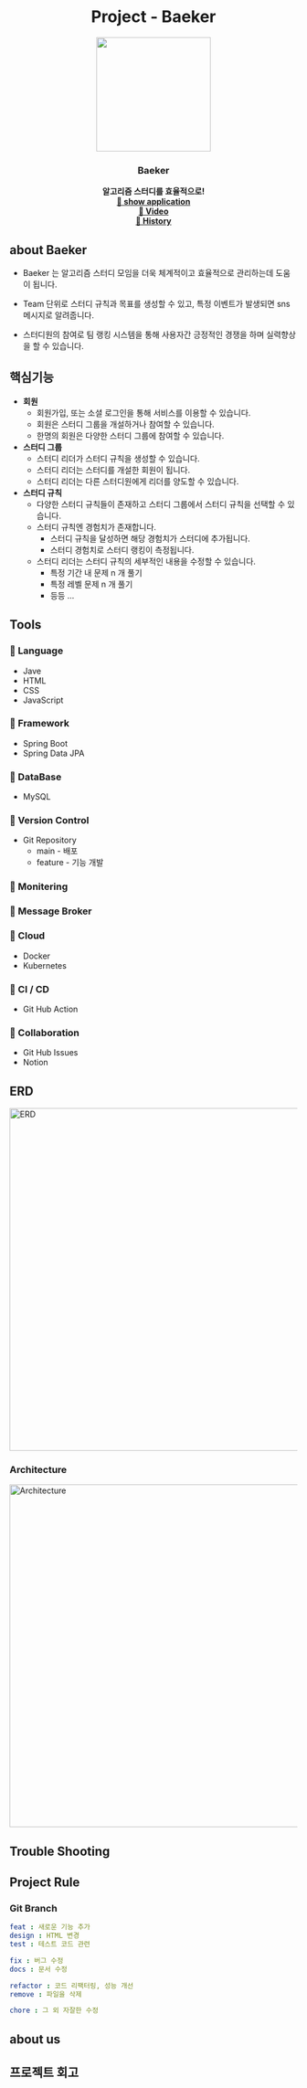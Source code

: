 <h1 align="center">Project - Baeker</h3>
<p align="center">
<img width="200" style="display: block" src="https://user-images.githubusercontent.com/115536240/232476999-c994a379-f374-45c5-a56a-ea225088ba12.png">

<h3 align="center">Baeker</h3>

<div align="center"><b>알고리즘 스터디를 효율적으로!</b></div>

<div align="center"><a href="http://ec2-15-164-211-17.ap-northeast-2.compute.amazonaws.com:8080/"><b>🔗 show application</b></a></div>

<div align="center"><a href="#"><b>🔗 Video</b></a></div>

<div align="center"><a href="https://dear-writer-fba.notion.site/Project-Baeker-190720a8ab574cac9637a1d43d5083c8"><b>🔗  History</b></a></div>

## about Baeker

- Baeker 는 알고리즘 스터디 모임을 더욱 체계적이고 효율적으로 관리하는데 도움이 됩니다.

- Team 단위로 스터디 규칙과 목표를 생성할 수 있고,
특정 이벤트가 발생되면 sns 메시지로 알려줍니다.

- 스터디원의 참여로 팀 랭킹 시스템을 통해 사용자간 긍정적인 경쟁을 하며 실력향상을 할 수 있습니다.

## 핵심기능

- **회원**
    - 회원가입, 또는 소셜 로그인을 통해 서비스를 이용할 수 있습니다.
    - 회원은 스터디 그룹을 개설하거나 참여할 수 있습니다.
    - 한명의 회원은 다양한 스터디 그룹에 참여할 수 있습니다.
- **스터디 그룹**
    - 스터디 리더가 스터디 규칙을 생성할 수 있습니다.
    - 스터디 리더는 스터디를 개설한 회원이 됩니다.
    - 스터디 리더는 다른 스터디원에게 리더를 양도할 수 있습니다.
- **스터디 규칙**
    - 다양한 스터디 규칙들이 존재하고 스터디 그룹에서 스터디 규칙을 선택할 수 있습니다.
    - 스터디 규칙엔 경험치가 존재합니다.
        - 스터디 규칙을 달성하면 해당 경험치가 스터디에 추가됩니다.
        - 스터디 경험치로 스터디 랭킹이 측정됩니다.
    - 스터디 리더는 스터디 규칙의 세부적인 내용을 수정할 수 있습니다.
        - 특정 기간 내 문제 n 개 풀기
        - 특정 레벨 문제 n 개 풀기
        - 등등 …

## Tools

### 📍 Language

- Jave
- HTML
- CSS
- JavaScript

### 📍 Framework

- Spring Boot
- Spring Data JPA

### 📍 DataBase

- MySQL

### 📍 Version Control

- Git Repository
    - main - 배포
    - feature - 기능 개발

### 📍 Monitering

### 📍 Message Broker

### 📍 Cloud

- Docker
- Kubernetes

### 📍 CI / CD

- Git Hub Action

### 📍 Collaboration

- Git Hub Issues
- Notion

## ERD

<img width="600" alt="ERD" src="https://user-images.githubusercontent.com/115536240/232213656-ba80ebc9-321f-43ee-9231-aeda0d815467.png">

### Architecture

<img width="600" alt="Architecture" src="https://user-images.githubusercontent.com/115536240/232214050-f62de8da-54e9-43a7-8860-2ac3356e82b7.png">


## Trouble Shooting

## Project Rule

### Git Branch

```yaml
feat : 새로운 기능 추가
design : HTML 변경
test : 테스트 코드 관련

fix : 버그 수정
docs : 문서 수정

refactor : 코드 리팩터링, 성능 개선
remove : 파일을 삭제

chore : 그 외 자잘한 수정
```

## about us

## 프로젝트 회고